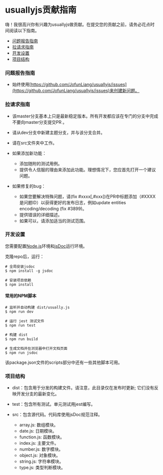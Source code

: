 # usuallyjs贡献指南

嗨！我很高兴你有兴趣为usuallyjs做贡献。在提交您的贡献之前，请务必花点时间阅读以下指南。

* [问题报告指南](#问题报告指南)
* [拉请求指南](#拉请求指南)
* [开发设置](#开发设置)
* [项目结构](#项目结构)

### 问题报告指南

* 始终使用[https://github.com/JofunLiang/usuallyjs/issues](https://github.com/JofunLiang/usuallyjs/issues)来创建新问题。

### 拉请求指南

* 该master分支基本上只是最新稳定版本。所有开发都应该在专门的分支中完成 不要向master分支提交PR 。

* 请从dev分支中新建主题分支，并与该分支合并。

* 请在src文件夹中工作。

* 如果添加新功能：
  * 添加随附的测试用例。
  * 提供令人信服的理由来添加此功能。理想情况下，您应首先打开一个建议问题。

* 如果修复的bug：
  * 如果您要解决特殊问题，请(fix #xxxx[,#xxx])在PR中标题添加（#XXXX是问题ID）以获得更好的发布日志，例如update entities encoding/decoding (fix #3899)。
  * 提供错误的详细描述。
  * 如果可以，请添加适当的测试范围。

### 开发设置

您需要配置[Node.js](https://nodejs.org/en/)环境和[jsDoc](http://usejsdoc.org/)运行环境。

克隆repo后，运行：
```
# 全局安装jsdoc
$ npm install -g jsdoc

# 安装项目依赖
$ npm install
```

#### 常用的NPM脚本
```
# 监听并自动构建 dist/usually.js
$ npm run dev

# 运行 jest 测试文件
$ npm run test

# 构建 dist
$ npm run build

# 生成文档并在浏览器中打开文档页面
$ npm run jsdoc
```

该package.json文件的scripts部分中还有一些其他脚本可用。

### 项目结构

* dist：包含用于分发的构建文件。请注意，此目录仅在发布时更新; 它们没有反映开发分支的最新变化。

* test：包含所有测试。单元测试用jest编写。

* src：包含源代码。代码库使用jsDoc规范注释。
  
  * array.js: 数组模块。
  * date.js: 日期模块。
  * function.js: 函数模块。
  * index.js: 主要文件。
  * number.js: 数字模块。
  * object.js: 对象模块。
  * string.js: 字符串模块。
  * type.js: 类型判断模块。
